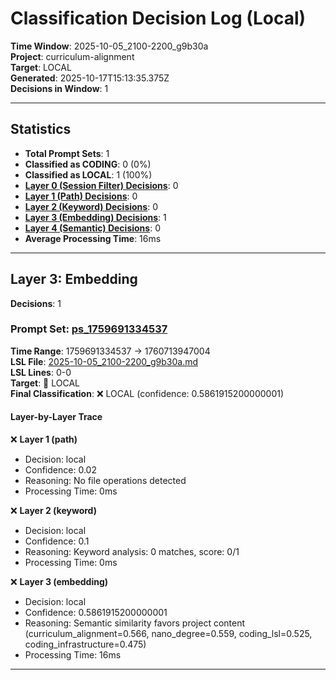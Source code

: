 # Classification Decision Log (Local)

**Time Window**: 2025-10-05_2100-2200_g9b30a<br>
**Project**: curriculum-alignment<br>
**Target**: LOCAL<br>
**Generated**: 2025-10-17T15:13:35.375Z<br>
**Decisions in Window**: 1

---

## Statistics

- **Total Prompt Sets**: 1
- **Classified as CODING**: 0 (0%)
- **Classified as LOCAL**: 1 (100%)
- **[Layer 0 (Session Filter) Decisions](#layer-0-session-filter)**: 0
- **[Layer 1 (Path) Decisions](#layer-1-path)**: 0
- **[Layer 2 (Keyword) Decisions](#layer-2-keyword)**: 0
- **[Layer 3 (Embedding) Decisions](#layer-3-embedding)**: 1
- **[Layer 4 (Semantic) Decisions](#layer-4-semantic)**: 0
- **Average Processing Time**: 16ms

---

## Layer 3: Embedding

**Decisions**: 1

### Prompt Set: [ps_1759691334537](../../history/2025-10-05_2100-2200_g9b30a.md#ps_1759691334537)

**Time Range**: 1759691334537 → 1760713947004<br>
**LSL File**: [2025-10-05_2100-2200_g9b30a.md](../../history/2025-10-05_2100-2200_g9b30a.md#ps_1759691334537)<br>
**LSL Lines**: 0-0<br>
**Target**: 📍 LOCAL<br>
**Final Classification**: ❌ LOCAL (confidence: 0.5861915200000001)

#### Layer-by-Layer Trace

❌ **Layer 1 (path)**
- Decision: local
- Confidence: 0.02
- Reasoning: No file operations detected
- Processing Time: 0ms

❌ **Layer 2 (keyword)**
- Decision: local
- Confidence: 0.1
- Reasoning: Keyword analysis: 0 matches, score: 0/1
- Processing Time: 0ms

❌ **Layer 3 (embedding)**
- Decision: local
- Confidence: 0.5861915200000001
- Reasoning: Semantic similarity favors project content (curriculum_alignment=0.566, nano_degree=0.559, coding_lsl=0.525, coding_infrastructure=0.475)
- Processing Time: 16ms

---

